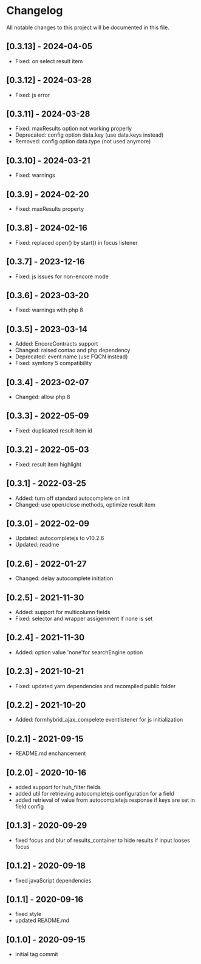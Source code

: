 # Changelog

All notable changes to this project will be documented in this file.

## [0.3.13] - 2024-04-05
- Fixed: on select result item

## [0.3.12] - 2024-03-28
- Fixed: js error

## [0.3.11] - 2024-03-28
- Fixed: maxResults option not working properly
- Deprecated: config option data.key (use data.keys instead)
- Removed: config option data.type (not used anymore)

## [0.3.10] - 2024-03-21
- Fixed: warnings

## [0.3.9] - 2024-02-20
- Fixed: maxResults property

## [0.3.8] - 2024-02-16
- Fixed: replaced open() by start() in focus listener

## [0.3.7] - 2023-12-16
- Fixed: js issues for non-encore mode

## [0.3.6] - 2023-03-20
- Fixed: warnings with php 8

## [0.3.5] - 2023-03-14
- Added: EncoreContracts support
- Changed: raised contao and php dependency
- Deprecated: event name (use FQCN instead)
- Fixed: symfony 5 compatibility

## [0.3.4] - 2023-02-07
- Changed: allow php 8

## [0.3.3] - 2022-05-09

- Fixed: duplicated result item id 

## [0.3.2] - 2022-05-03

- Fixed: result item highlight

## [0.3.1] - 2022-03-25

- Added: turn off standard autocomplete on init 
- Changed: use open/close methods, optimize result item

## [0.3.0] - 2022-02-09

- Updated: autocompletejs to v10.2.6
- Updated: readme

## [0.2.6] - 2022-01-27

- Changed: delay autocomplete initiation

## [0.2.5] - 2021-11-30

- Added: support for multicolumn fields
- Fixed: selector and wrapper assigenment if none is set

## [0.2.4] - 2021-11-30

- Added: option value 'none'for searchEngine option

## [0.2.3] - 2021-10-21
- Fixed: updated yarn dependencies and recompiled public folder

## [0.2.2] - 2021-10-20
- Added: formhybrid_ajax_compelete eventlistener for js initialization

## [0.2.1] - 2021-09-15
- README.md enchancement

## [0.2.0] - 2020-10-16
- added support for huh_filter fields
- added util for retrieving autocompletejs configuration for a field 
- added retrieval of value from autocompletejs response if keys are set in field config

## [0.1.3] - 2020-09-29
- fixed focus and blur of results_container to hide results if input looses focus

## [0.1.2] - 2020-09-18
- fixed javaScript dependencies

## [0.1.1] - 2020-09-16
- fixed style
- updated README.md

## [0.1.0] - 2020-09-15
- initial tag commit
